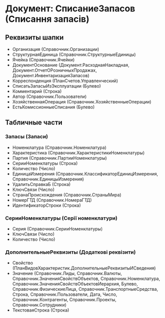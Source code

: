 ﻿# Документ: СписаниеЗапасов (Списання запасів)

## Реквизиты шапки

- Организация (Справочник.Организации)
- СтруктурнаяЕдиница (Справочник.СтруктурныеЕдиницы)
- Ячейка (Справочник.Ячейки)
- ДокументОснование (Документ.РасходнаяНакладная, Документ.ОтчетОРозничныхПродажах, Документ.ИнвентаризацияЗапасов)
- Корреспонденция (ПланСчетов.Управленческий)
- СписатьЗапасыИзЭксплуатации (Булево)
- Комментарий (Строка)
- Автор (Справочник.Пользователи)
- ХозяйственнаяОперация (Справочник.ХозяйственныеОперации)
- ЕстьКомиссионныеСписания (Булево)

## Табличные части

### Запасы (Запаси)

- Номенклатура (Справочник.Номенклатура)
- Характеристика (Справочник.ХарактеристикиНоменклатуры)
- Партия (Справочник.ПартииНоменклатуры)
- СерииНоменклатуры (Строка)
- Количество (Число)
- ЕдиницаИзмерения (Справочник.КлассификаторЕдиницИзмерения, Справочник.ЕдиницыИзмерения)
- УдалитьСправкаБ (Строка)
- КлючСвязи (Число)
- СтранаПроисхождения (Справочник.СтраныМира)
- НомерГТД (Справочник.НомераГТД)
- ИдентификаторСтроки (Строка)

### СерииНоменклатуры (Серії номенклатури)

- Серия (Справочник.СерииНоменклатуры)
- КлючСвязи (Число)
- Количество (Число)

### ДополнительныеРеквизиты (Додаткові реквізити)

- Свойство (ПланВидовХарактеристик.ДополнительныеРеквизитыИСведения)
- Значение (Справочник.Лиды, Справочник.Валюты, Справочник.ЗначенияСвойствОбъектов, Справочник.Номенклатура, Справочник.ЗначенияСвойствОбъектовИерархия, Булево, Справочник.ФизическиеЛица, Справочник.ТранспортныеСредства, Строка, Справочник.Пользователи, Дата, Число, Справочник.Контрагенты, Справочник.Проекты, Справочник.Сотрудники)
- ТекстоваяСтрока (Строка)

